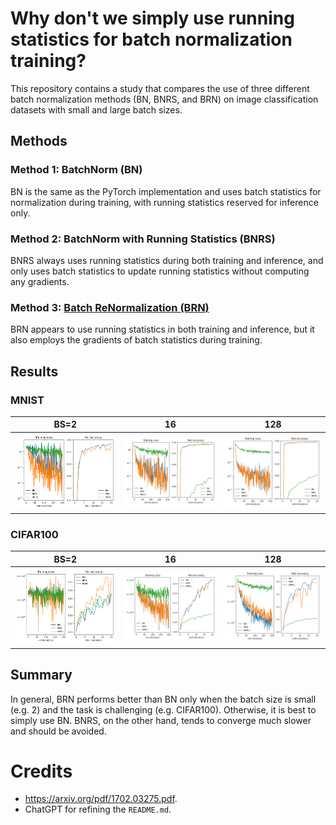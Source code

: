 # Why don't we simply use running statistics for batch normalization training?

This repository contains a study that compares the use of three different batch normalization methods (BN, BNRS, and BRN) on image classification datasets with small and large batch sizes.

## Methods

### Method 1: BatchNorm (BN)

BN is the same as the PyTorch implementation and uses batch statistics for normalization during training, with running statistics reserved for inference only.

### Method 2: BatchNorm with Running Statistics (BNRS)

BNRS always uses running statistics during both training and inference, and only uses batch statistics to update running statistics without computing any gradients.

### Method 3: [Batch ReNormalization (BRN)](https://arxiv.org/pdf/1702.03275.pdf)

BRN appears to use running statistics in both training and inference, but it also employs the gradients of batch statistics during training.

## Results

### MNIST

| BS=2                                  | 16                                     | 128                                     |
| ------------------------------------- | -------------------------------------- | --------------------------------------- |
| ![](./results/bs-2-dataset-MNIST.png) | ![](./results/bs-16-dataset-MNIST.png) | ![](./results/bs-128-dataset-MNIST.png) |

### CIFAR100

| BS=2                                     | 16                                        | 128                                        |
| ---------------------------------------- | ----------------------------------------- | ------------------------------------------ |
| ![](./results/bs-2-dataset-CIFAR100.png) | ![](./results/bs-16-dataset-CIFAR100.png) | ![](./results/bs-128-dataset-CIFAR100.png) |

## Summary

In general, BRN performs better than BN only when the batch size is small (e.g. 2) and the task is challenging (e.g. CIFAR100). Otherwise, it is best to simply use BN. BNRS, on the other hand, tends to converge much slower and should be avoided.

# Credits

- https://arxiv.org/pdf/1702.03275.pdf.
- ChatGPT for refining the `README.md`.
